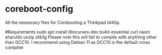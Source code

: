 # coreboot-config
All the nessecary files for Corebooting a Thinkpad t440p.

#Requirements
sudo apt install libncurses-dev build-essential curl nasm sharutils unzip zlib1g 
Please note this will fail to compile with anything other than GCC10. I recommend using Debian 11 as GCC10 is the default cross compilier
